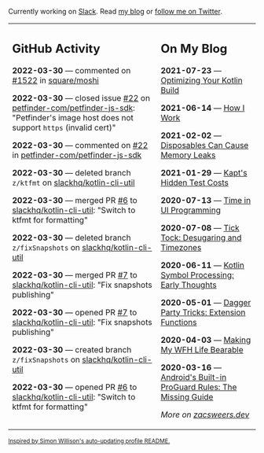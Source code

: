 Currently working on [Slack](https://slack.com/). Read [my blog](https://zacsweers.dev/) or [follow me on Twitter](https://twitter.com/ZacSweers).

<table><tr><td valign="top" width="60%">

## GitHub Activity
<!-- githubActivity starts -->
**2022-03-30** — commented on [#1522](https://github.com/square/moshi/issues/1522#issuecomment-1083673571) in [square/moshi](https://github.com/square/moshi)

**2022-03-30** — closed issue [#22](https://github.com/petfinder-com/petfinder-js-sdk/issues/22) on [petfinder-com/petfinder-js-sdk](https://github.com/petfinder-com/petfinder-js-sdk): "Petfinder's image host does not support `https` (invalid cert)"

**2022-03-30** — commented on [#22](https://github.com/petfinder-com/petfinder-js-sdk/issues/22#issuecomment-1083631412) in [petfinder-com/petfinder-js-sdk](https://github.com/petfinder-com/petfinder-js-sdk)

**2022-03-30** — deleted branch `z/ktfmt` on [slackhq/kotlin-cli-util](https://github.com/slackhq/kotlin-cli-util)

**2022-03-30** — merged PR [#6](https://github.com/slackhq/kotlin-cli-util/pull/6) to [slackhq/kotlin-cli-util](https://github.com/slackhq/kotlin-cli-util): "Switch to ktfmt for formatting"

**2022-03-30** — deleted branch `z/fixSnapshots` on [slackhq/kotlin-cli-util](https://github.com/slackhq/kotlin-cli-util)

**2022-03-30** — merged PR [#7](https://github.com/slackhq/kotlin-cli-util/pull/7) to [slackhq/kotlin-cli-util](https://github.com/slackhq/kotlin-cli-util): "Fix snapshots publishing"

**2022-03-30** — opened PR [#7](https://github.com/slackhq/kotlin-cli-util/pull/7) to [slackhq/kotlin-cli-util](https://github.com/slackhq/kotlin-cli-util): "Fix snapshots publishing"

**2022-03-30** — created branch `z/fixSnapshots` on [slackhq/kotlin-cli-util](https://github.com/slackhq/kotlin-cli-util)

**2022-03-30** — opened PR [#6](https://github.com/slackhq/kotlin-cli-util/pull/6) to [slackhq/kotlin-cli-util](https://github.com/slackhq/kotlin-cli-util): "Switch to ktfmt for formatting"
<!-- githubActivity ends -->
</td><td valign="top" width="40%">

## On My Blog
<!-- blog starts -->
**2021-07-23** — [Optimizing Your Kotlin Build](https://www.zacsweers.dev/optimizing-your-kotlin-build/)

**2021-06-14** — [How I Work](https://www.zacsweers.dev/how-i-work/)

**2021-02-02** — [Disposables Can Cause Memory Leaks](https://www.zacsweers.dev/disposables-can-cause-memory-leaks/)

**2021-01-29** — [Kapt's Hidden Test Costs](https://www.zacsweers.dev/kapts-hidden-test-costs/)

**2020-07-13** — [Time in UI Programming](https://www.zacsweers.dev/time-in-ui/)

**2020-07-08** — [Tick Tock: Desugaring and Timezones](https://www.zacsweers.dev/ticktock-desugaring-timezones/)

**2020-06-11** — [Kotlin Symbol Processing: Early Thoughts](https://www.zacsweers.dev/kotlin-symbol-processor-early-thoughts/)

**2020-05-01** — [Dagger Party Tricks: Extension Functions](https://www.zacsweers.dev/dagger-party-tricks-extension-functions/)

**2020-04-03** — [Making My WFH Life Bearable](https://www.zacsweers.dev/making-wfh-life-bearable/)

**2020-03-16** — [Android's Built-in ProGuard Rules: The Missing Guide](https://www.zacsweers.dev/android-proguard-rules/)
<!-- blog ends -->
_More on [zacsweers.dev](https://zacsweers.dev/)_
</td></tr></table>

<sub><a href="https://simonwillison.net/2020/Jul/10/self-updating-profile-readme/">Inspired by Simon Willison's auto-updating profile README.</a></sub>